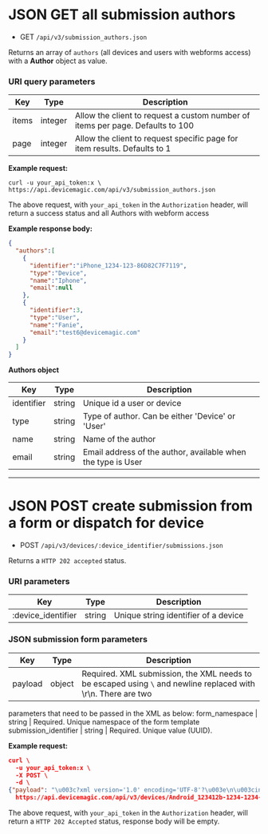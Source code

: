 # JSON GET all submission authors

* GET `/api/v3/submission_authors.json` 

Returns an array of `authors` (all devices and users with webforms access) with a **Author** object as value.

### URI query parameters

Key | Type | Description
--- | --- | ---
items | integer |  Allow the client to request a custom number of items per page. Defaults to 100
page | integer | Allow the client to request specific page for item results. Defaults to 1

**Example request:**

```
curl -u your_api_token:x \
https://api.devicemagic.com/api/v3/submission_authors.json
```
The above request, with `your_api_token` in the `Authorization` header, will return a success status and all Authors with webform access

**Example response body:**

```json
{
  "authors":[
    {
      "identifier":"iPhone_1234-123-86D82C7F7119",
      "type":"Device",
      "name":"Iphone",
      "email":null
    },
    {
      "identifier":3,
      "type":"User",
      "name":"Fanie",
      "email":"test6@devicemagic.com"
    }
  ]
}
```
**Authors object**

Key | Type | Description
--- | --- | ---
identifier | string | Unique id a user or device
type | string | Type of author. Can be either 'Device' or 'User'
name | string | Name of the author
email | string | Email address of the author, available when the type is User

---

# JSON POST create submission from a form or dispatch for device

* POST `/api/v3/devices/:device_identifier/submissions.json` 

Returns a `HTTP 202 accepted` status.

### URI parameters

Key | Type | Description
--- | --- | ---
:device_identifier | string | Unique string identifier of a device

### JSON submission form parameters

Key | Type | Description
--- | --- | ---
payload | object | Required. XML submission, the XML needs to be escaped using `\` and newline replaced with \r\n. There are two
parameters that need to be passed in the XML as below:
  form_namespace | string | Required. Unique namespace of the form template
  submission_identifier | string | Required. Unique value (UUID).

**Example request:**

```json
curl \
  -u your_api_token:x \
  -X POST \
  -d \
{"payload": "\u003c?xml version='1.0' encoding='UTF-8'?\u003e\n\u003cinstance xmlns='your_form_namespace_here' submissionIdentifier='your_submission_identifier_here'\u003e\n\u003ca\u003e\n\u003cb\u003e88562-4446\u003c/b\u003e\n\u003c/a\u003e\n\u003c/instance\u003e"} \
  https://api.devicemagic.com/api/v3/devices/Android_123412b-1234-1234-1234-12341234/submissions.json
```
The above request, with `your_api_token` in the `Authorization` header, will return a `HTTP 202 Accepted` status, response body 
will be empty.